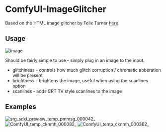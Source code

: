 # ComfyUI-ImageGlitcher

Based on the HTML image glitcher by Felix Turner [here](https://www.airtightinteractive.com/demos/js/imageglitcher/).

## Usage

![image](https://github.com/chrish-slingshot/ComfyUI-ImageGlitcher/assets/117188274/b7b509a4-026e-4b03-98f3-70c10ec54a19)

Should be fairly simple to use - simply plug in an image to the input.

- glitchiness - controls how much glitch corruption / chromatic abberation will be present
- brightness - brightens the image, useful when using the scanlines option
- scanlines - adds CRT TV style scanlines to the image

## Examples

![srg_sdxl_preview_temp_pmmsg_000042_](https://github.com/chrish-slingshot/ComfyUI-ImageGlitcher/assets/117188274/5d2655dc-379a-440d-8e6c-4688d777e8eb) ![ComfyUI_temp_cknmh_000082_](https://github.com/chrish-slingshot/ComfyUI-ImageGlitcher/assets/117188274/fff5d97a-7fec-4af2-bc41-b193e956ffd3) ![ComfyUI_temp_cknmh_000362_](https://github.com/chrish-slingshot/ComfyUI-ImageGlitcher/assets/117188274/386ed082-d551-4520-ab9e-2c8fd4063f81)
